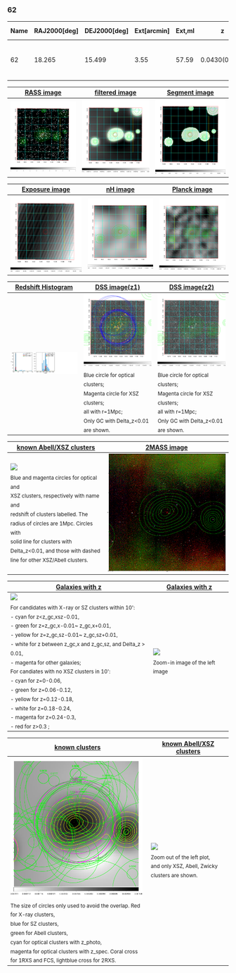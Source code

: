 <div STYLE="page-break-after: always;"></div>

### 62

|Name|RAJ2000[deg]|DEJ2000[deg] |Ext[arcmin]| Ext,ml | z | z_src| C|GC(XSZ,Delta_z<0.01)| GC(OPT,Delta_z<0.01)|GC| R_sig[arcmin] | R500[arcmin] | R500[Mpc]| CRsig[c/s] | CR500[c/s] |L500[1E44 erg/s]|F500[1E-12 erg/s/cm^2]| M500[1E14 Msun]|Tx[keV]|Cnt_sig|Beta|Rc[arcmin]|Comment|Alias|
|---|---|---|---|---|---|------|---|--------|---------|----------|---|---|---|---|---|---|---|---|---|---|---|---|---|---|
|62| 18.265| 15.499| 3.55| 57.59| 0.0430(0.005)| z1, z_xsz| B| L03, MCXC| A, N, W, Zw| A, C, F20, L03, MCXC, N, W| 25.194| 12.682| 0.645| 0.225(0.063)| 0.208(0.059)| 0.149(0.029)| 3.451(0.659)| 0.79(0.08)| 1.88(0.12)| 84.6| 0.883(-0.119+0.082)| 5.273(-0.975+0.708)| -| k439|

|[RASS image](../image/62/62_img.pdf)|[filtered image](../image/62/62_fil.pdf)|[Segment image](../image/62/62_seg.pdf)|
|-------------------|--------------------|-------------------|
| <img src="../image/62/62_img.png" width="300">  | <img src="../image/62/62_fil.png" width="300">   | <img src="../image/62/62_seg.png" width="300">  |

|[Exposure image](../image/62/62_mex.pdf)| [nH image](../image/62/62_nh.pdf)| [Planck image](../image/62/62_p.pdf)|
|-------------------|--------------------|-------------------|
|<img src="../image/62/62_mex.png" width="300">   | <img src="../image/62/62_nh.png" width="300">    | <img src="../image/62/62_p.png" width="300"> |

|[Redshift Histogram](../image/62/62_zg.pdf) | [DSS image(z1)](../image/62/62_dss_z1.pdf)      |  [DSS image(z2)](../image/62/62_dss_z2.pdf)    |
|-------------------|--------------------|-------------------|
|<img src="../image/62/62_zg.png" width="300"> |<img src="../image/62/62_dss_z1.png" width="300"> <sub><br>Blue circle for optical clusters; <br>Magenta circle for XSZ clusters; <br>all with r=1Mpc; <br>Only GC with Delta_z<0.01 are shown. </sub>| <img src="../image/62/62_dss_z2.png" width="300"><sub><br>Blue circle for optical clusters; <br>Magenta circle for XSZ clusters; <br>all with r=1Mpc; <br>Only GC with Delta_z<0.01 are shown. </sub> |

|[known Abell/XSZ clusters](../image/62/62_m.pdf) | [2MASS image](../image/62/62_2mass.pdf)      |
|-------------------|-------------------|
|<img src=../image/62/62_m.png width="300"> <br><sub>Blue and magenta circles for optical and <br>XSZ clusters, respectively with name and <br>redshift of clusters labelled. The <br>radius of circles are 1Mpc. Circles with <br>solid line for clusters with <br>Delta_z<0.01, and those with dashed <br>line for other XSZ/Abell clusters.        </sub>|<img src="../image/62/62_2mass.png" width="300">  |

|[Galaxies with z](../image/62/62_opt_ned.pdf) |[Galaxies with z](../image/62/62_opt_ned_zoom.pdf) |
|-------------------|-------------------|
| <img src=../image/62/62_opt_ned.png width="300"> <br><sub> For candidates with X-ray or SZ clusters within 10': <br> - cyan for z<z_gc,xsz-0.01, <br> - green for z=z_gc,x-0.01~ z_gc,x+0.01, <br> - yellow for z=z_gc,sz-0.01~ z_gc,sz+0.01, <br> - white for z between z_gc,x and z_gc,sz, and Delta_z > 0.01, <br> - magenta for other galaxies; <br>For candiates with no XSZ clusters in 10': <br> - cyan for z=0-0.06, <br> - green for z=0.06-0.12, <br> - yellow for z=0.12-0.18, <br> - white for z=0.18-0.24, <br> - magenta for z=0.24-0.3, <br> - red for z>0.3 ;  </sub>|<img src=../image/62/62_opt_ned_zoom.png width="300">  <br><sub> Zoom-in image of the left image</sub>|

|[known clusters](../image/62/62_gc.pdf) |[known Abell/XSZ clusters](../image/62/62_gc_large.pdf) |
|-------------------|-------------------|
| <img src=../image/62/62_gc.png width="300"> <br><sub> The size of circles only used to avoid the overlap. Red for X-ray clusters, <br> blue for SZ clusters, <br> green for Abell clusters, <br> cyan for optical clusters with z_photo, <br> magenta for optical clusters with z_spec. Coral cross for 1RXS and FCS, lightblue cross for 2RXS. </sub>|<img src=../image/62/62_gc_large.png width="300"> <br><sub> Zoom out of the left plot, <br> and only XSZ, Abell, Zwicky clusters are shown. </sub> |



